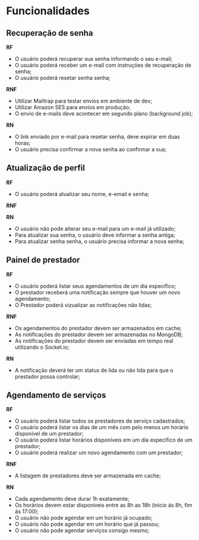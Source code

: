 # Funcionalidades

## Recuperação de senha

**RF**

- O usuário poderá recuperar sua senha informando o seu e-mail;
- O usuário poderá receber um e-mail com instruções de recuperação de senha;
- O usuário poderá resetar senha senha;

**RNF**

- Utilizar Mailtrap para testar envios em ambiente de dev;
- Utilizar Amazon SES para envios em produção;
- O envio de e-mails deve acontecer em segundo plano (background job);

**RN**

- O link enviado por e-mail para resetar senha, deve expirar em duas horas;
- O usuário precisa confirmar a nova senha ao confirmar a sua;

## Atualização de perfil

**RF**

- O usuário poderá atualizar seu nome, e-email e senha;

**RNF**

**RN**

- O usuário não pode alterar seu e-mail para um e-mail já utilizado;
- Para atualizar sua senha, o usuário deve informar a senha antiga;
- Para atualizar senha senha, o usuário precisa informar a nova senha;

## Painel de prestador

**RF**

- O usuário poderá listar seus agendamentos de um dia específico;
- O prestador receberá uma notificação sempre que houver um novo agendamento;
- O Prestador poderá vizualizar as notificações não lidas;


**RNF**

- Os agendamentos do prestador devem ser armazenados em cache;
- As notificações do prestador devem ser armazenadas no MongoDB;
- As notificações do prestador devem ser enviadas em tempo real utilizando o Socket.io;

**RN**

- A notificação deverá ter um status de lida ou não lida para que o prestador possa controlar;

## Agendamento de serviços

**RF**

- O usuário poderá listar todos os prestadores de serviço cadastrados;
- O usuário poderá listar os dias de um mês com pelo menos um horário disponível de um prestador;
- O usuário poderá listar horários disponíveis em um dia específico de um prestador;
- O usuário poderá realizar um novo agendamento com um prestador;

**RNF**

- A listagem de prestadores deve ser armazenada em cache;

**RN**

- Cada agendamento deve durar 1h exatamente;
- Os horários devem estar disponíveis entre as 8h as 18h (inicio ás 8h, fim ás 17:00);
- O usuário não pode agendar em um horário já ocupado;
- O usuário não pode agendar em um horário que já passou;
- O usuário não pode agendar serviços consigo mesmo;
